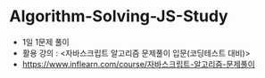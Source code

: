# Algorithm-Solving-JS-Study

- 1일 1문제 풀이
- 활용 강의 : <자바스크립트 알고리즘 문제풀이 입문(코딩테스트 대비)>
- https://www.inflearn.com/course/자바스크립트-알고리즘-문제풀이
